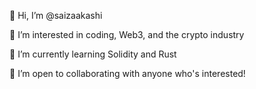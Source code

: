 👋 Hi, I’m @saizaakashi

👀 I’m interested in coding, Web3, and the crypto industry

🌱 I’m currently learning Solidity and Rust

💞️ I’m open to collaborating with anyone who's interested!
<!---
saizaakashi/saizaakashi is a ✨ special ✨ repository because its `README.md` (this file) appears on your GitHub profile.
You can click the Preview link to take a look at your changes.
--->

